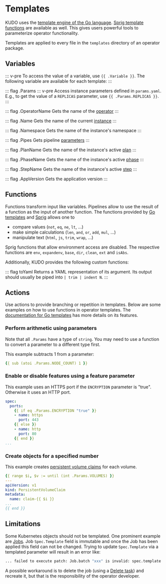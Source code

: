 # Templates

KUDO uses the [template engine of the Go language](https://golang.org/pkg/text/template/). [Sprig template functions](http://masterminds.github.io/sprig/) are available as well. This gives users powerful tools to parameterize operator functionality.

Templates are applied to every file in the `templates` directory of an operator package.

## Variables

::: v-pre
To access the value of a variable, use `{{ .Variable }}`. The following variable are available for each template:
:::

::: flag .Params
::: v-pre
Access instance parameters defined in `params.yaml`. E.g., to get the value of a `REPLICAS` parameter, use `{{ .Params.REPLICAS }}`.
:::

::: flag .OperatorName
Gets the name of the [operator](../what-is-kudo.md#main-concepts)
:::

::: flag .Name
Gets the name of the current [instance](../what-is-kudo.md#main-concepts)
:::

::: flag .Namespace
Gets the name of the instance's namespace
:::

::: flag .Pipes
Gets pipeline [parameters](tasks.md#pipe-task)
:::

::: flag .PlanName
Gets the name of the instance's active [plan](plans.md)
:::

::: flag .PhaseName
Gets the name of the instance's active [phase](plans.md)
:::

::: flag .StepName
Gets the name of the instance's active [step](plans.md)
:::

::: flag .AppVersion
Gets the application version
:::

## Functions

Functions transform input like variables. Pipelines allow to use the result of a function as the input of another function. The functions provided by [Go templates](https://golang.org/pkg/text/template/#hdr-Functions) and [Sprig](https://masterminds.github.io/sprig/) allows one to

* compare values (`not`, `eq`, `ne`, `lt`, ...)
* make simple calculations (`len`, `and`, `or`, `add`, `mul`, ...)
* manipulate text (`html`, `js`, `trim`, `wrap`, ...)

Sprig functions that allow environment access are disabled. The respective functions are `env`, `expandenv`, `base`, `dir`, `clean`, `ext` and `isAbs`.

Additionally, KUDO provides the following custom functions:

::: flag toYaml
Returns a YAML representation of its argument. Its output
should usually be piped into `| trim | indent N`.
:::

## Actions

Use actions to provide branching or repetition in templates. Below are some examples on how to use functions in operator templates. The [documentation for Go templates](https://golang.org/pkg/text/template/#hdr-Actions) has more details on its features.

### Perform arithmetic using parameters

Note that all `.Params` have a type of `string`. You may need to use a function to convert a parameter to
a different type first.

This example subtracts 1 from a parameter:

```yaml
{{ sub (atoi .Params.NODE_COUNT) 1 }}
```

### Enable or disable features using a feature parameter

This example uses an HTTPS port if the `ENCRYPTION` parameter is "true". Otherwise it uses an HTTP port.

```yaml
spec:
  ports:
    {{ if eq .Params.ENCRYPTION "true" }}
    - name: https
      port: 443
    {{ else }}
    - name: http
      port: 80
    {{ end }}
...
```

### Create objects for a specified number

This example creates [persistent volume claims](https://kubernetes.io/docs/concepts/storage/persistent-volumes/#persistentvolumeclaims) for each volume.

```yaml
{{ range $i, $v := until (int .Params.VOLUMES) }}
---
apiVersion: v1
kind: PersistentVolumeClaim
metadata:
  name: claim-{{ $i }}
...
{{ end }}
```

## Limitations

Some Kubernetes objects should not be templated. One prominent example are [Jobs](https://kubernetes.io/docs/concepts/workloads/controllers/job/). Job `Spec.Template` field is immutable and once the Job has been applied this field can not be changed. Trying to update `Spec.Template` via a templated parameter will result in an error like:

```bash
... failed to execute patch: Job.batch "xxx" is invalid: spec.template: Invalid value: core.PodTemplateSpec{...} field is immutable
```

A possible workaround is to delete the job (using a [Delete task](tasks.md#delete-task)) and recreate it, but that is the responsibility of the operator developer.
